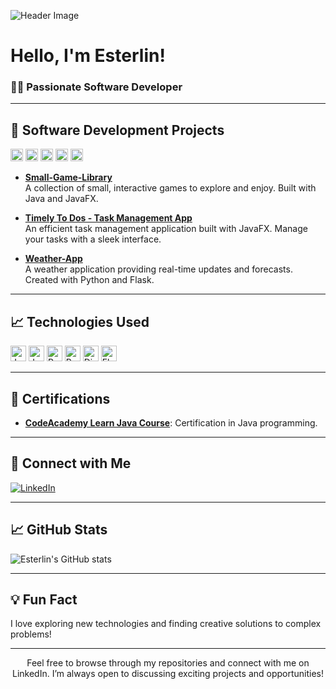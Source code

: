 ![Header Image](https://via.placeholder.com/1200x300?text=Welcome+to+My+GitHub+Profile)

<h1>Hello, I'm Esterlin!</h1>
<h3>👨‍💻 Passionate Software Developer</h3>

---

<h2>🚀 Software Development Projects</h2>

<p>
  <img src="https://img.shields.io/badge/Java-F8DE7E?style=flat&logo=java&logoColor=black" alt="Java" height="20" />
  <img src="https://img.shields.io/badge/JavaFX-3F6C9E?style=flat&logo=java&logoColor=white" alt="JavaFX" height="20" />
  <img src="https://img.shields.io/badge/Python-3776AB?style=flat&logo=python&logoColor=white" alt="Python" height="20" />
  <img src="https://img.shields.io/badge/React-61DAFB?style=flat&logo=react&logoColor=black" alt="React" height="20" />
  <img src="https://img.shields.io/badge/Django-092E20?style=flat&logo=django&logoColor=white" alt="Django" height="20" />
</p>

- **[Small-Game-Library](https://github.com/EsterIso/Small-Game-Library)**  
  A collection of small, interactive games to explore and enjoy. Built with Java and JavaFX.

- **[Timely To Dos - Task Management App](https://github.com/EsterIso/Timely-To-Dos/tree/TimelyToDos-v1.0.0)**  
  An efficient task management application built with JavaFX. Manage your tasks with a sleek interface.

- **[Weather-App](https://github.com/EsterIso/Weather-App.git)**  
  A weather application providing real-time updates and forecasts. Created with Python and Flask.

---

<h2>📈 Technologies Used</h2>
<p>
  <img src="https://img.shields.io/badge/Java-007396?style=flat&logo=java&logoColor=white" alt="Java" height="25" />
  <img src="https://img.shields.io/badge/JavaFX-FF9E00?style=flat&logo=java&logoColor=black" alt="JavaFX" height="25" />
  <img src="https://img.shields.io/badge/Python-3776AB?style=flat&logo=python&logoColor=white" alt="Python" height="25" />
  <img src="https://img.shields.io/badge/React-61DAFB?style=flat&logo=react&logoColor=black" alt="React" height="25" />
  <img src="https://img.shields.io/badge/Django-092E20?style=flat&logo=django&logoColor=white" alt="Django" height="25" />
  <img src="https://img.shields.io/badge/Flask-000000?style=flat&logo=flask&logoColor=white" alt="Flask" height="25" />
</p>

---

## 📜 Certifications
- **[CodeAcademy Learn Java Course](https://www.codecademy.com/profiles/EsterlinJ/certificates/d3f89367b558583e361640f778191345)**: Certification in Java programming.

---

## 🤝 Connect with Me
[![LinkedIn](https://img.shields.io/badge/LinkedIn-Esterlin%20Jerez-blue?style=flat&logo=linkedin&logoColor=white)](https://www.linkedin.com/in/esterlin-jerez-paulino-11b57a2b2/)

---

## 📈 GitHub Stats
![Esterlin's GitHub stats](https://github-readme-stats.vercel.app/api?username=EsterIso&show_icons=true&hide_title=true&count_private=true&hide=prs)


---

<h2>💡 Fun Fact</h2>
I love exploring new technologies and finding creative solutions to complex problems!

---

<p align="center">Feel free to browse through my repositories and connect with me on LinkedIn. I’m always open to discussing exciting projects and opportunities!</p>

